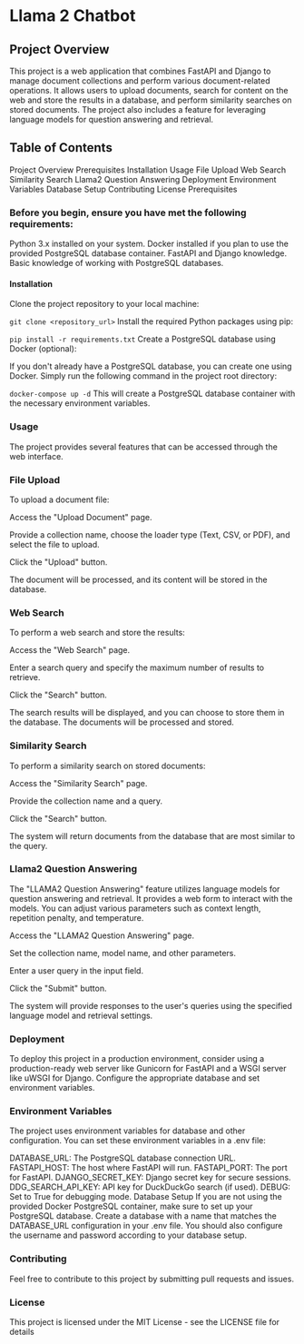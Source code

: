 # Llama 2 Chatbot 

## Project Overview
This project is a web application that combines FastAPI and Django to manage document collections and perform various document-related operations. It allows users to upload documents, search for content on the web and store the results in a database, and perform similarity searches on stored documents. The project also includes a feature for leveraging language models for question answering and retrieval.

## Table of Contents
Project Overview
Prerequisites
Installation
Usage
File Upload
Web Search
Similarity Search
Llama2 Question Answering
Deployment
Environment Variables
Database Setup
Contributing
License
Prerequisites

### Before you begin, ensure you have met the following requirements:
Python 3.x installed on your system.
Docker installed if you plan to use the provided PostgreSQL database container.
FastAPI and Django knowledge.
Basic knowledge of working with PostgreSQL databases.


#### Installation
Clone the project repository to your local machine:

``` git clone <repository_url> ```
Install the required Python packages using pip:

``` pip install -r requirements.txt ```
Create a PostgreSQL database using Docker (optional):

If you don't already have a PostgreSQL database, you can create one using Docker. Simply run the following command in the project root directory:

``` docker-compose up -d ```
This will create a PostgreSQL database container with the necessary environment variables.

### Usage
The project provides several features that can be accessed through the web interface.

### File Upload
To upload a document file:

Access the "Upload Document" page.

Provide a collection name, choose the loader type (Text, CSV, or PDF), and select the file to upload.

Click the "Upload" button.

The document will be processed, and its content will be stored in the database.

### Web Search
To perform a web search and store the results:

Access the "Web Search" page.

Enter a search query and specify the maximum number of results to retrieve.

Click the "Search" button.

The search results will be displayed, and you can choose to store them in the database. The documents will be processed and stored.

### Similarity Search
To perform a similarity search on stored documents:

Access the "Similarity Search" page.

Provide the collection name and a query.

Click the "Search" button.

The system will return documents from the database that are most similar to the query.

### Llama2 Question Answering
The "LLAMA2 Question Answering" feature utilizes language models for question answering and retrieval. It provides a web form to interact with the models. You can adjust various parameters such as context length, repetition penalty, and temperature.

Access the "LLAMA2 Question Answering" page.

Set the collection name, model name, and other parameters.

Enter a user query in the input field.

Click the "Submit" button.

The system will provide responses to the user's queries using the specified language model and retrieval settings.

### Deployment
To deploy this project in a production environment, consider using a production-ready web server like Gunicorn for FastAPI and a WSGI server like uWSGI for Django. Configure the appropriate database and set environment variables.

### Environment Variables
The project uses environment variables for database and other configuration. You can set these environment variables in a .env file:

DATABASE_URL: The PostgreSQL database connection URL.
FASTAPI_HOST: The host where FastAPI will run.
FASTAPI_PORT: The port for FastAPI.
DJANGO_SECRET_KEY: Django secret key for secure sessions.
DDG_SEARCH_API_KEY: API key for DuckDuckGo search (if used).
DEBUG: Set to True for debugging mode.
Database Setup
If you are not using the provided Docker PostgreSQL container, make sure to set up your PostgreSQL database. Create a database with a name that matches the DATABASE_URL configuration in your .env file. You should also configure the username and password according to your database setup.

### Contributing
Feel free to contribute to this project by submitting pull requests and issues.

### License
This project is licensed under the MIT License - see the LICENSE file for details